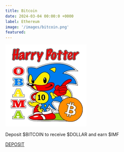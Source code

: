 ```yaml
---
title: Bitcoin
date: 2024-03-04 00:00:0 +0000
label: Ethereum
image: '/images/bitcoin.png'
featured:
---
```


![](/images/bitcoin.png)

Deposit $BITCOIN to receive $DOLLAR and earn $IMF

<a href="https://app.internationalmeme.fund" class="button cta-button" target="_blank">DEPOSIT</a>